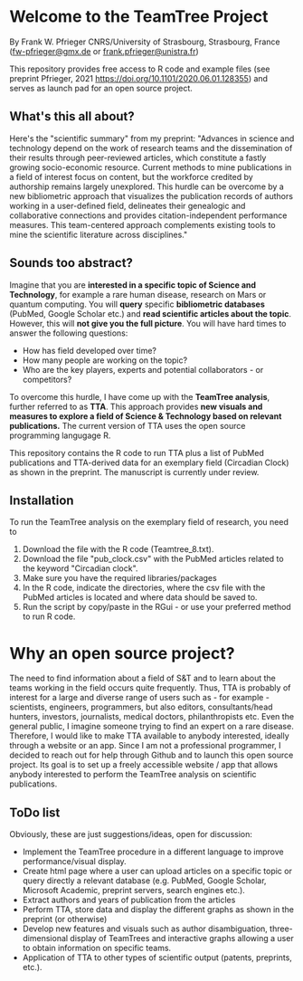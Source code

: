 # Welcome to the TeamTree Project

By Frank W. Pfrieger
CNRS/University of Strasbourg, Strasbourg, France
(fw-pfrieger@gmx.de or frank.pfrieger@unistra.fr)

This repository provides free access to R code and example files (see preprint Pfrieger, 2021 https://doi.org/10.1101/2020.06.01.128355) and serves as launch pad for an open source project.

## What's this all about?
Here's the "scientific summary" from my preprint:
"Advances in science and technology depend on the work of research teams and the dissemination of their results through peer-reviewed articles, which constitute a fastly growing socio-economic resource.
Current methods to mine publications in a field of interest focus on content, but the workforce credited by authorship remains largely unexplored.
This hurdle can be overcome by a new bibliometric approach that visualizes the publication records of authors working in a user-defined field, delineates their genealogic and collaborative connections and provides citation-independent performance measures.
This team-centered approach complements existing tools to mine the scientific literature across disciplines."

## Sounds too abstract?
Imagine that you are **interested in a specific topic of Science and Technology**, for example a rare human disease, research on Mars or quantum computing.
You will **query** specific **bibliometric databases** (PubMed, Google Scholar etc.) and **read scientific articles about the topic**.
However, this will **not give you the full picture**. You will have hard times to answer the following questions:
- How has field developed over time?
- How many people are working on the topic?
- Who are the key players, experts and potential collaborators - or competitors?

To overcome this hurdle, I have come up with the **TeamTree analysis**, further referred to as **TTA**.
This approach provides **new visuals and measures to explore a field of Science & Technology based on relevant publications.**
The current version of TTA uses the open source programming langugage R.

This repository contains the R code to run TTA plus a list of PubMed publications and TTA-derived data for an exemplary field (Circadian Clock) as shown in the preprint. The manuscript is currently under review.

## Installation
To run the TeamTree analysis on the exemplary field of research, you need to
1. Download the file with the R code (Teamtree_8.txt).
2. Download the file "pub_clock.csv" with the PubMed articles related to the keyword "Circadian clock".
3. Make sure you have the required libraries/packages
4. In the R code, indicate the directories, where the csv file with the PubMed articles is located and where data should be saved to.
5. Run the script by copy/paste in the RGui - or use your preferred method to run R code.

# Why an open source project?
The need to find information about a field of S&T and to learn about the teams working in the field occurs quite frequently. Thus, TTA is probably of interest for a large and diverse range of users such as - for example - scientists, engineers, programmers, but also editors, consultants/head hunters, investors, journalists, medical doctors, philanthropists etc. Even the general public, I imagine someone trying to find an expert on a rare disease.
Therefore, I would like to make TTA available to anybody interested, ideally through a website or an app. Since I am not a professional programmer, I decided to reach out for help through Github and to launch this open source project.
Its goal is to set up a freely accessible website / app that allows anybody interested to perform the TeamTree analysis on scientific publications.

## ToDo list
Obviously, these are just suggestions/ideas, open for discussion:
- Implement the TeamTree procedure in a different language to improve performance/visual display.
- Create html page where a user can upload articles on a specific topic or query directly a relevant database (e.g. PubMed, Google Scholar, Microsoft Academic, preprint servers, search engines etc.).
- Extract authors and years of publication from the articles
- Perform TTA, store data and display the different graphs as shown in the preprint (or otherwise)
- Develop new features and visuals such as author disambiguation, three-dimensional display of TeamTrees and interactive graphs allowing a user to obtain information on specific teams.
- Application of TTA to other types of scientific output (patents, preprints, etc.).
